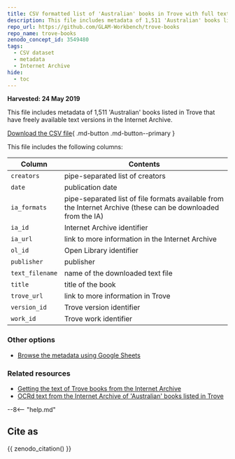 ```yaml
---
title: CSV formatted list of 'Australian' books in Trove with full text versions in the Internet Archive
description: This file includes metadata of 1,511 'Australian' books listed in Trove that have freely available text versions in the Internet Archive. 
repo_url: https://github.com/GLAM-Workbench/trove-books
repo_name: trove-books
zenodo_concept_id: 3549480
tags:
  - CSV dataset
  - metadata
  - Internet Archive
hide:
  - toc
---
```


**Harvested: 24 May 2019**

This file includes metadata of 1,511 'Australian' books listed in Trove that have freely available text versions in the Internet Archive.

[Download the CSV file](https://github.com/GLAM-Workbench/trove-books/blob/master/trove-books-in-ia.csv){ .md-button .md-button--primary }

This file includes the following columns:

| Column | Contents |
|--------|----------|
`creators` | pipe-separated list of creators
`date` | publication date
`ia_formats` | pipe-separated list of file formats available from the Internet Archive (these can be downloaded from the IA)
`ia_id` | Internet Archive identifier
`ia_url` | link to more information in the Internet Archive
`ol_id` | Open Library identifier
`publisher` | publisher
`text_filename` | name of the downloaded text file
`title` | title of the book
`trove_url` | link to more information in Trove
`version_id` | Trove version identifier
`work_id` | Trove work identifier

### Other options

* [Browse the metadata using Google Sheets](https://docs.google.com/spreadsheets/d/1QgWaziVsryBaL-TX_iqoR_RmAwUy6CJ82CcYApoHkHA/edit?usp=sharing)

### Related resources

* [Getting the text of Trove books from the Internet Archive](harvesting-text-from-books-in-ia.md)
* [OCRd text from the Internet Archive of 'Australian' books listed in Trove](ocrd-text-from-ia.md)

--8<-- "help.md"

## Cite as

{{ zenodo_citation() }}